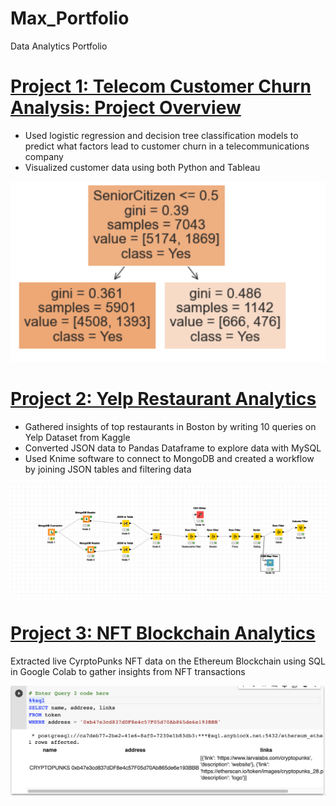 # Max_Portfolio
Data Analytics Portfolio

# [Project 1: Telecom Customer Churn Analysis: Project Overview](https://github.com/mkimball14/customer_churn)
* Used logistic regression and decision tree classification models to predict what factors lead to customer churn in a telecommunications company
* Visualized customer data using both Python and Tableau

![alt text](https://github.com/mkimball14/customer_churn/blob/main/images/SeniorCitizenTree.png "Senior Citizenship Decision Tree")

# [Project 2: Yelp Restaurant Analytics](https://github.com/mkimball14/yelp_analytics)
* Gathered insights of top restaurants in Boston by writing 10 queries on Yelp Dataset from Kaggle
* Converted JSON data to Pandas Dataframe to explore data with MySQL
* Used Knime software to connect to MongoDB and created a workflow by joining JSON tables and filtering data

![alt text](https://github.com/mkimball14/yelp_analytics/blob/main/images/Knime%20Workflow.png "Knime Workflow")

# [Project 3: NFT Blockchain Analytics](https://github.com/mkimball14/blockchain_analytics)
Extracted live CyrptoPunks NFT data on the Ethereum Blockchain using SQL in Google Colab to gather insights from NFT transactions

![alt text](https://github.com/mkimball14/blockchain_analytics/blob/main/images/query3.png "Query 3")
